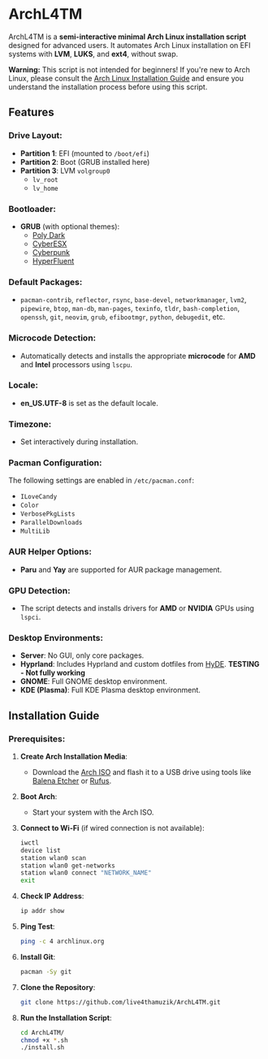 # ArchL4TM

ArchL4TM is a **semi-interactive minimal Arch Linux installation script** designed for advanced users. It automates Arch Linux installation on EFI systems with **LVM**, **LUKS**, and **ext4**, without swap.

**Warning:** This script is not intended for beginners! If you're new to Arch Linux, please consult the [Arch Linux Installation Guide](https://wiki.archlinux.org/title/Installation_guide/) and ensure you understand the installation process before using this script.

## Features

### Drive Layout:
- **Partition 1**: EFI (mounted to `/boot/efi`)
- **Partition 2**: Boot (GRUB installed here)
- **Partition 3**: LVM `volgroup0`
  - `lv_root`
  - `lv_home`

### Bootloader:
- **GRUB** (with optional themes):
  - [Poly Dark](https://github.com/shvchk/poly-dark.git)
  - [CyberESX](https://github.com/HenriqueLopes42/themeGrub.CyberEXS.git)
  - [Cyberpunk](https://gitlab.com/anoopmsivadas/Cyberpunk-GRUB-Theme.git)
  - [HyperFluent](https://github.com/Coopydood/HyperFluent-GRUB-Theme.git)

### Default Packages:
- `pacman-contrib`, `reflector`, `rsync`, `base-devel`, `networkmanager`, `lvm2`, `pipewire`, `btop`, `man-db`, `man-pages`, `texinfo`, `tldr`, `bash-completion`, `openssh`, `git`, `neovim`, `grub`, `efibootmgr`, `python`, `debugedit`, etc.

### Microcode Detection:
- Automatically detects and installs the appropriate **microcode** for **AMD** and **Intel** processors using `lscpu`.

### Locale:
- **en_US.UTF-8** is set as the default locale.

### Timezone:
- Set interactively during installation.

### Pacman Configuration:
The following settings are enabled in `/etc/pacman.conf`:
- `ILoveCandy`
- `Color`
- `VerbosePkgLists`
- `ParallelDownloads`
- `MultiLib`

### AUR Helper Options:
- **Paru** and **Yay** are supported for AUR package management.

### GPU Detection:
- The script detects and installs drivers for **AMD** or **NVIDIA** GPUs using `lspci`.

### Desktop Environments:
- **Server**: No GUI, only core packages.
- **Hyprland**: Includes Hyprland and custom dotfiles from [HyDE](https://github.com/live4thamuzik/L4TM-HyDE). **TESTING - Not fully working** 
- **GNOME**: Full GNOME desktop environment.
- **KDE (Plasma)**: Full KDE Plasma desktop environment.

## Installation Guide

### Prerequisites:
1. **Create Arch Installation Media**:
   - Download the [Arch ISO](https://archlinux.org/download/) and flash it to a USB drive using tools like [Balena Etcher](https://etcher.balena.io/etcher/) or [Rufus](https://rufus.ie/en/).

2. **Boot Arch**:
   - Start your system with the Arch ISO.

3. **Connect to Wi-Fi** (if wired connection is not available):
   ```bash
   iwctl
   device list
   station wlan0 scan
   station wlan0 get-networks
   station wlan0 connect "NETWORK_NAME"
   exit

4. **Check IP Address**:
   ```bash
   ip addr show

5. **Ping Test**:
   ```bash
   ping -c 4 archlinux.org

6. **Install Git**:
   ```bash
   pacman -Sy git

7. **Clone the Repository**:
   ```bash
   git clone https://github.com/live4thamuzik/ArchL4TM.git
   
8. **Run the Installation Script**:
   ```bash
   cd ArchL4TM/
   chmod +x *.sh
   ./install.sh

